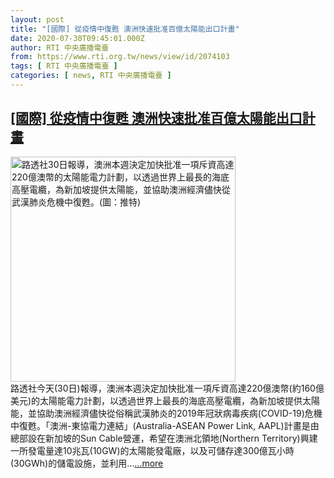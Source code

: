 ```yaml
---
layout: post
title: "[國際] 從疫情中復甦 澳洲快速批准百億太陽能出口計畫"
date: 2020-07-30T09:45:01.000Z
author: RTI 中央廣播電臺
from: https://www.rti.org.tw/news/view/id/2074103
tags: [ RTI 中央廣播電臺 ]
categories: [ news, RTI 中央廣播電臺 ]
---
```

<!--1596102301000-->
[[國際] 從疫情中復甦 澳洲快速批准百億太陽能出口計畫](https://www.rti.org.tw/news/view/id/2074103)
------

<div>
<img src="https://static.rti.org.tw/assets/thumbnails/2020/07/30/8dd7ca78812d152002cf67d364e6cf3d.jpg" width="360" alt="路透社30日報導，澳洲本週決定加快批准一項斥資高達220億澳幣的太陽能電力計劃，以透過世界上最長的海底高壓電纜，為新加坡提供太陽能，並協助澳洲經濟儘快從武漢肺炎危機中復甦。(圖：推特)" title="路透社30日報導，澳洲本週決定加快批准一項斥資高達220億澳幣的太陽能電力計劃，以透過世界上最長的海底高壓電纜，為新加坡提供太陽能，並協助澳洲經濟儘快從武漢肺炎危機中復甦。(圖：推特)"><br>路透社今天(30日)報導，澳洲本週決定加快批准一項斥資高達220億澳幣(約160億美元)的太陽能電力計劃，以透過世界上最長的海底高壓電纜，為新加坡提供太陽能，並協助澳洲經濟儘快從俗稱武漢肺炎的2019年冠狀病毒疾病(COVID-19)危機中復甦。「澳洲-東協電力連結」(Australia-ASEAN Power Link, AAPL)計畫是由總部設在新加坡的Sun Cable營運，希望在澳洲北領地(Northern&nbsp;Territory)興建一所發電量達10兆瓦(10GW)的太陽能發電廠，以及可儲存達300億瓦小時(30GWh)的儲電設施，並利用...<a target="_blank" href="https://www.rti.org.tw/news/view/id/2074103">...more</a>
</div>
